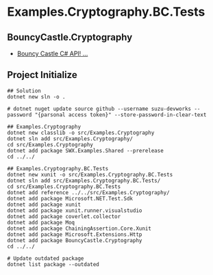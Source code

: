 # Examples.Cryptography.BC.Tests

## BouncyCastle.Cryptography

- [Bouncy Castle C# API! ...](https://www.bouncycastle.org/csharp/index.html)

## Project Initialize

```shell
## Solution
dotnet new sln -o .

# dotnet nuget update source github --username suzu-devworks --password "{parsonal access token}" --store-password-in-clear-text

## Examples.Cryptography
dotnet new classlib -o src/Examples.Cryptography
dotnet sln add src/Examples.Cryptography/
cd src/Examples.Cryptography
dotnet add package SWX.Examples.Shared --prerelease
cd ../../

## Examples.Cryptography.BC.Tests
dotnet new xunit -o src/Examples.Cryptography.BC.Tests
dotnet sln add src/Examples.Cryptography.BC.Tests/
cd src/Examples.Cryptography.BC.Tests
dotnet add reference ../../src/Examples.Cryptography/
dotnet add package Microsoft.NET.Test.Sdk
dotnet add package xunit
dotnet add package xunit.runner.visualstudio
dotnet add package coverlet.collector
dotnet add package Moq
dotnet add package ChainingAssertion.Core.Xunit
dotnet add package Microsoft.Extensions.Http
dotnet add package BouncyCastle.Cryptography
cd ../../

# Update outdated package
dotnet list package --outdated
```
